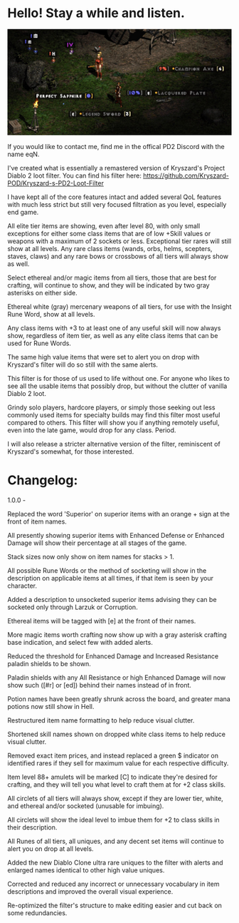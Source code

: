 # Hello! Stay a while and listen.

![Ground Loot](https://raw.githubusercontent.com/eqNj/eqN-PD2-Filter/Filter-Sub/Ground%20Loot.jpg)

If you would like to contact me, find me in the offical PD2 Discord with the name eqN.

I've created what is essentially a remastered version of Kryszard's Project Diablo 2 loot filter.
You can find his filter here:
https://github.com/Kryszard-POD/Kryszard-s-PD2-Loot-Filter

I have kept all of the core features intact and added several QoL features with much less strict but still very focused filtration as you level, especially end game.

All elite tier items are showing, even after level 80, with only small exceptions for either some class items that are of low +Skill values or weapons with a maximum of 2 sockets or less. Exceptional tier rares will still show at all levels. Any rare class items (wands, orbs, helms, scepters, staves, claws) and any rare bows or crossbows of all tiers will always show as well. 

Select ethereal and/or magic items from all tiers, those that are best for crafting, will continue to show, and they will be indicated by two gray asterisks on either side.

Ethereal white (gray) mercenary weapons of all tiers, for use with the Insight Rune Word, show at all levels.

Any class items with +3 to at least one of any useful skill will now always show, regardless of item tier, as well as any elite class items that can be used for Rune Words.

The same high value items that were set to alert you on drop with Kryszard's filter will do so still with the same alerts.

This filter is for those of us used to life without one. For anyone who likes to see all the usable items that possibly drop, but without the clutter of vanilla Diablo 2 loot.

Grindy solo players, hardcore players, or simply those seeking out less commonly used items for specialty builds may find this filter most useful compared to others. This filter will show you if anything remotely useful, even into the late game, would drop for any class. Period.

I will also release a stricter alternative version of the filter, reminiscent of Kryszard's somewhat, for those interested.

# Changelog:

1.0.0 -

Replaced the word 'Superior' on superior items with an orange + sign at the front of item names.

All presently showing superior items with Enhanced Defense or Enhanced Damage will show their percentage at all stages of the game.

Stack sizes now only show on item names for stacks > 1.

All possible Rune Words or the method of socketing will show in the description on applicable items at all times, if that item is seen by your character.

Added a description to unsocketed superior items advising they can be socketed only through Larzuk or Corruption.

Ethereal items will be tagged with [e] at the front of their names.

More magic items worth crafting now show up with a gray asterisk crafting base indication, and select few with added alerts.

Reduced the threshold for Enhanced Damage and Increased Resistance paladin shields to be shown.

Paladin shields with any All Resistance or high Enhanced Damage will now show such ([#r] or [ed]) behind their names instead of in front.

Potion names have been greatly shrunk across the board, and greater mana potions now still show in Hell.

Restructured item name formatting to help reduce visual clutter.

Shortened skill names shown on dropped white class items to help reduce visual clutter.

Removed exact item prices, and instead replaced a green $ indicator on identified rares if they sell for maximum value for each respective difficulty.

Item level 88+ amulets will be marked [C] to indicate they're desired for crafting, and they will tell you what level to craft them at for +2 class skills.

All circlets of all tiers will always show, except if they are lower tier, white, and ethereal and/or socketed (unusable for imbuing).

All circlets will show the ideal level to imbue them for +2 to class skills in their description.

All Runes of all tiers, all uniques, and any decent set items will continue to alert you on drop at all levels.

Added the new Diablo Clone ultra rare uniques to the filter with alerts and enlarged names identical to other high value uniques.

Corrected and reduced any incorrect or unnecessary vocabulary in item descriptions and improved the overall visual experience.

Re-optimized the filter's structure to make editing easier and cut back on some redundancies.
